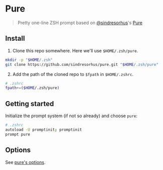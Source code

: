 # Pure

> Pretty one-line ZSH prompt based on [@sindresorhus](https://github.)'s [Pure](https://github.com/sindresorhus/pure)

## Install

1. Clone this repo somewhere. Here we'll use `$HOME/.zsh/pure`.

```sh
mkdir -p "$HOME/.zsh"
git clone https://github.com/sindresorhus/pure.git "$HOME/.zsh/pure"
```

2. Add the path of the cloned repo to `$fpath` in `$HOME/.zshrc`.

```sh
# .zshrc
fpath+=($HOME/.zsh/pure)
```

## Getting started

Initialize the prompt system (if not so already) and choose `pure`:

```sh
# .zshrc
autoload -U promptinit; promptinit
prompt pure
```

## Options

See [pure's options](https://github.com/sindresorhus/pure#options).
